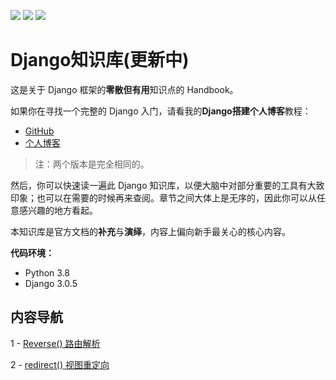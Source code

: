 [![](https://img.shields.io/badge/python-3.8-orange.svg)](https://www.python.org)
[![](https://img.shields.io/badge/django-3.0.5-green.svg)](https://docs.djangoproject.com)
[![](https://img.shields.io/badge/license-MIT-000000.svg)](https://opensource.org/licenses/MIT)

# Django知识库(更新中)

这是关于 Django 框架的**零散但有用**知识点的 Handbook。

如果你在寻找一个完整的 Django 入门，请看我的**Django搭建个人博客**教程：

- [GitHub](https://github.com/stacklens/django_blog_tutorial/tree/master/md)
- [个人博客](https://www.dusaiphoto.com/article/detail/2/)

> 注：两个版本是完全相同的。

然后，你可以快速读一遍此 Django 知识库，以便大脑中对部分重要的工具有大致印象；也可以在需要的时候再来查阅。章节之间大体上是无序的，因此你可以从任意感兴趣的地方看起。

本知识库是官方文档的**补充**与**演绎**，内容上偏向新手最关心的核心内容。

**代码环境：**

- Python 3.8
- Django 3.0.5

## 内容导航

1 - [Reverse()  路由解析](md/10-reverse()路由解析.md)

2 - [redirect() 视图重定向](/20-redirect()视图重定向.md)